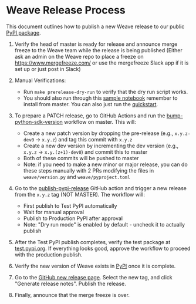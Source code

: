 # Weave Release Process

This document outlines how to publish a new Weave release to our public [PyPI package](https://pypi.org/project/weave/).

1. Verify the head of master is ready for release and announce merge freeze to the Weave team while the release is being published (Either ask an admin on the Weave repo to place a freeze on https://www.mergefreeze.com/ or use the mergefreeze Slack app if it is set up or just post in Slack)

2. Manual Verifications:
   - Run `make prerelease-dry-run` to verify that the dry run script works.
   - You should also run through this [sample notebook](https://colab.research.google.com/drive/1DmkLzhFCFC0OoN-ggBDoG1nejGw2jQZy#scrollTo=29hJrcJQA7jZ) remember to install from master. You can also just run the [quickstart](http://wandb.me/weave_colab).

3. To prepare a PATCH release, go to GitHub Actions and run the [bump-python-sdk-version](https://github.com/wandb/weave/actions/workflows/bump_version.yaml) workflow on master. This will:

   - Create a new patch version by dropping the pre-release (e.g., `x.y.z-dev0` -> `x.y.z`) and tag this commit with `x.y.z`
   - Create a new dev version by incrementing the dev version (e.g., `x.y.z` -> `x.y.(z+1)-dev0`) and commit this to master
   - Both of these commits will be pushed to master
   - Note: if you need to make a new minor or major release, you can do these steps manually with 2 PRs modifying the files in `weave/version.py` and `weave/pyproject.toml`

4. Go to the [publish-pypi-release](https://github.com/wandb/weave/actions/workflows/release.yaml) GitHub action and trigger a new release from the `x.y.z` tag (NOT MASTER). The workflow will:
   - First publish to Test PyPI automatically
   - Wait for manual approval
   - Publish to Production PyPI after approval
   - Note: "Dry run mode" is enabled by default - uncheck it to actually publish

5. After the Test PyPI publish completes, verify the test package at [test.pypi.org](https://test.pypi.org/project/weave/#history). If everything looks good, approve the workflow to proceed with the production publish.

6. Verify the new version of Weave exists in [PyPI](https://pypi.org/project/weave/) once it is complete.

7. Go to the [GitHub new release page](https://github.com/wandb/weave/releases/new). Select the new tag, and click "Generate release notes". Publish the release.

8. Finally, announce that the merge freeze is over.
